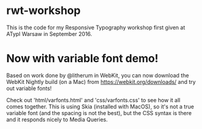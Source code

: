 # rwt-workshop

This is the code for my Responsive Typography workshop first given at ATypI Warsaw in September 2016.

# Now with variable font demo!

Based on work done by @litherum in WebKit, you can now download the WebKit Nightly build (on a Mac) from https://webkit.org/downloads/ and try out variable fonts! 

Check out 'html/varfonts.html' and 'css/varfonts.css' to see how it all comes together. This is using Skia (installed with MacOS), so it's not a true variable font (and the spacing is not the best), but the CSS syntax is there and it responds nicely to Media Queries.
